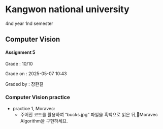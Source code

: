 # Kangwon national university

4nd year 1nd semester

## Computer Vision
#### Assignment 5
Grade : 10/10

Grade on : 2025-05-07 10:43

Graded by	: 장한길

### Computer Vision practice

- practice 1, Moravec:
  * 주어진 코드를 활용하여 “bucks.jpg” 파일을 흑백으로 읽은 뒤,Moravec Algorithm을 구현하세요.
  